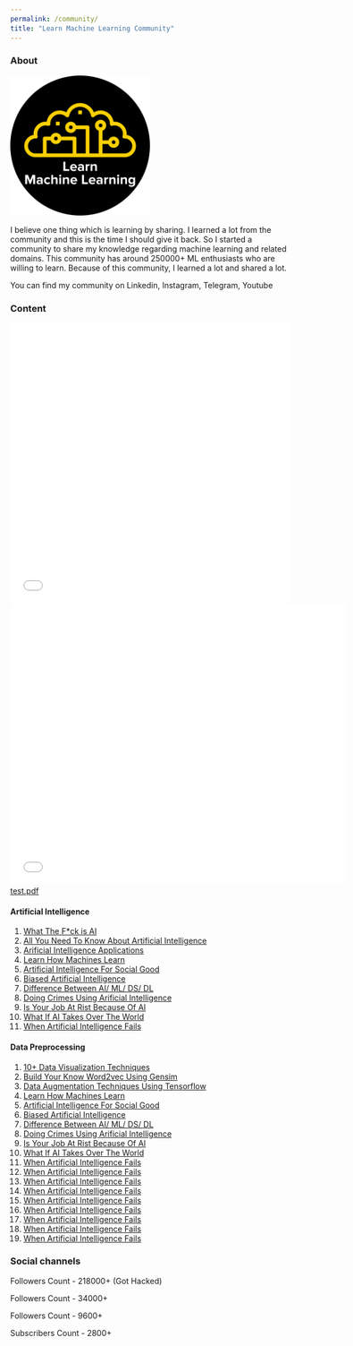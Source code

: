 ```yaml
---
permalink: /community/
title: "Learn Machine Learning Community"
---
```


### About


<img src="/assets/images/logo.png" width="250" height="250">

I believe one thing which is learning by sharing. I learned a lot from the community and this is the time I should give it back. So I started a community to share my knowledge regarding machine learning and related domains. This community has around 250000+ ML enthusiasts who are willing to learn. Because of this community, I learned a lot and shared a lot.

You can find my community on Linkedin, Instagram, Telegram, Youtube


### Content

<embed src="/assets/images/pdfs/artificial%20intelligence/Biased_artificial_intelligence.pdf" type="application/pdf"   height="500px" width="500">

<iframe src="/assets/images/pdfs/artificial%20intelligence/Biased_artificial_intelligence.pdf" style="width:600px; height:500px;" frameborder="0"></iframe>

<object data="/assets/images/pdfs/artificial%20intelligence/Biased_artificial_intelligence.pdf" type="application/pdf" width="300" height="200">
<a href="data/test.pdf">test.pdf</a>
</object>






#### Artificial Intelligence
<ol>
<li><a href="https://github.com/udaykondreddy/Code-for-learn-machinelearning/blob/master/100daysofmlcode/DAY-1-RESOURCES.md">What The F*ck is AI</a></li>
<li><a href="https://github.com/udaykondreddy/Code-for-learn-machinelearning/blob/master/100daysofmlcode/DAY-1-RESOURCES.md">All You Need To Know About Artificial Intelligence</a></li>
<li><a href="https://github.com/udaykondreddy/Code-for-learn-machinelearning/blob/master/100daysofmlcode/DAY-1-RESOURCES.md">Arificial Intelligence Applications</a></li>
<li><a href="https://github.com/udaykondreddy/Code-for-learn-machinelearning/blob/master/100daysofmlcode/DAY-1-RESOURCES.md">Learn How Machines Learn</a></li>
<li><a href="https://github.com/udaykondreddy/Code-for-learn-machinelearning/blob/master/100daysofmlcode/DAY-1-RESOURCES.md">Artificial Intelligence For Social Good</a></li>
<li><a href="https://github.com/udaykondreddy/Code-for-learn-machinelearning/blob/master/100daysofmlcode/DAY-1-RESOURCES.md">Biased Artificial Intelligence</a></li>
<li><a href="https://github.com/udaykondreddy/Code-for-learn-machinelearning/blob/master/100daysofmlcode/DAY-1-RESOURCES.md">Difference Between AI/ ML/ DS/ DL</a></li>
<li><a href="https://github.com/udaykondreddy/Code-for-learn-machinelearning/blob/master/100daysofmlcode/DAY-1-RESOURCES.md">Doing Crimes Using Arificial Intelligence</a></li>
<li><a href="https://github.com/udaykondreddy/Code-for-learn-machinelearning/blob/master/100daysofmlcode/DAY-1-RESOURCES.md">Is Your Job At Rist Because Of AI</a></li>
<li><a href="https://github.com/udaykondreddy/Code-for-learn-machinelearning/blob/master/100daysofmlcode/DAY-1-RESOURCES.md">What If AI Takes Over The World</a></li>
<li><a href="https://github.com/udaykondreddy/Code-for-learn-machinelearning/blob/master/100daysofmlcode/DAY-1-RESOURCES.md">When Artificial Intelligence Fails</a></li>
</ol>

#### Data Preprocessing
<ol>
<li><a href="https://github.com/udaykondreddy/Code-for-learn-machinelearning/blob/master/100daysofmlcode/DAY-1-RESOURCES.md">10+ Data Visualization Techniques</a></li>
<li><a href="https://github.com/udaykondreddy/Code-for-learn-machinelearning/blob/master/100daysofmlcode/DAY-1-RESOURCES.md">Build Your Know Word2vec Using Gensim</a></li>
<li><a href="https://github.com/udaykondreddy/Code-for-learn-machinelearning/blob/master/100daysofmlcode/DAY-1-RESOURCES.md">Data Augmentation Techniques Using Tensorflow</a></li>
<li><a href="https://github.com/udaykondreddy/Code-for-learn-machinelearning/blob/master/100daysofmlcode/DAY-1-RESOURCES.md">Learn How Machines Learn</a></li>
<li><a href="https://github.com/udaykondreddy/Code-for-learn-machinelearning/blob/master/100daysofmlcode/DAY-1-RESOURCES.md">Artificial Intelligence For Social Good</a></li>
<li><a href="https://github.com/udaykondreddy/Code-for-learn-machinelearning/blob/master/100daysofmlcode/DAY-1-RESOURCES.md">Biased Artificial Intelligence</a></li>
<li><a href="https://github.com/udaykondreddy/Code-for-learn-machinelearning/blob/master/100daysofmlcode/DAY-1-RESOURCES.md">Difference Between AI/ ML/ DS/ DL</a></li>
<li><a href="https://github.com/udaykondreddy/Code-for-learn-machinelearning/blob/master/100daysofmlcode/DAY-1-RESOURCES.md">Doing Crimes Using Arificial Intelligence</a></li>
<li><a href="https://github.com/udaykondreddy/Code-for-learn-machinelearning/blob/master/100daysofmlcode/DAY-1-RESOURCES.md">Is Your Job At Rist Because Of AI</a></li>
<li><a href="https://github.com/udaykondreddy/Code-for-learn-machinelearning/blob/master/100daysofmlcode/DAY-1-RESOURCES.md">What If AI Takes Over The World</a></li>
<li><a href="https://github.com/udaykondreddy/Code-for-learn-machinelearning/blob/master/100daysofmlcode/DAY-1-RESOURCES.md">When Artificial Intelligence Fails</a></li>
<li><a href="https://github.com/udaykondreddy/Code-for-learn-machinelearning/blob/master/100daysofmlcode/DAY-1-RESOURCES.md">When Artificial Intelligence Fails</a></li>
<li><a href="https://github.com/udaykondreddy/Code-for-learn-machinelearning/blob/master/100daysofmlcode/DAY-1-RESOURCES.md">When Artificial Intelligence Fails</a></li>
<li><a href="https://github.com/udaykondreddy/Code-for-learn-machinelearning/blob/master/100daysofmlcode/DAY-1-RESOURCES.md">When Artificial Intelligence Fails</a></li>
<li><a href="https://github.com/udaykondreddy/Code-for-learn-machinelearning/blob/master/100daysofmlcode/DAY-1-RESOURCES.md">When Artificial Intelligence Fails</a></li>
<li><a href="https://github.com/udaykondreddy/Code-for-learn-machinelearning/blob/master/100daysofmlcode/DAY-1-RESOURCES.md">When Artificial Intelligence Fails</a></li>
<li><a href="https://github.com/udaykondreddy/Code-for-learn-machinelearning/blob/master/100daysofmlcode/DAY-1-RESOURCES.md">When Artificial Intelligence Fails</a></li>
<li><a href="https://github.com/udaykondreddy/Code-for-learn-machinelearning/blob/master/100daysofmlcode/DAY-1-RESOURCES.md">When Artificial Intelligence Fails</a></li>
<li><a href="https://github.com/udaykondreddy/Code-for-learn-machinelearning/blob/master/100daysofmlcode/DAY-1-RESOURCES.md">When Artificial Intelligence Fails</a></li>
</ol>

### Social channels


<a href="https://www.instagram.com/learn.machinelearning/"  class="btn btn-info" role="button" target="_blank"> <i class="fa fa-instagram fa-6x" aria-hidden="true"></i></a>  Followers Count - 218000+ (Got Hacked)

<a href="https://www.linkedin.com/company/learn-machine-learning/"  class="btn btn-info" role="button" target="_blank"> <i class="fa fa-linkedin fa-6x" aria-hidden="true"></i></a>  Followers Count - 34000+

<a href="https://telegram.me/LearnDotMachineLearning"  class="btn btn-info" role="button" target="_blank"> <i class="fa fa-telegram fa-6x" aria-hidden="true"></i></a>  Followers Count - 9600+

<a href="https://www.youtube.com/c/LearnMachineLearning"  class="btn btn-info" role="button" target="_blank"> <i class="fa fa-youtube fa-6x" aria-hidden="true"></i></a>  Subscribers Count - 2800+







